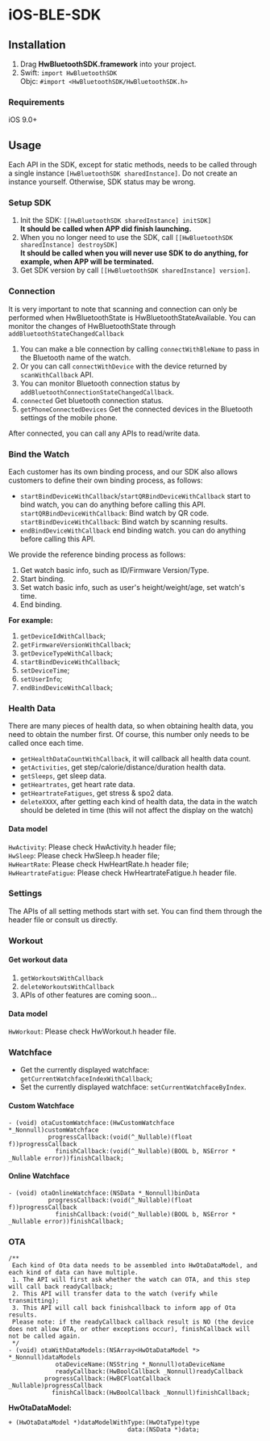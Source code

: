 # iOS-BLE-SDK

## Installation
1. Drag **HwBluetoothSDK.framework** into your project.
2. Swift: ```import HwBluetoothSDK```<br>
   Objc: ``` #import <HwBluetoothSDK/HwBluetoothSDK.h> ```

### Requirements
iOS 9.0+

## Usage
Each API in the SDK, except for static methods, needs to be called through a single instance ``` [HwBluetoothSDK sharedInstance] ```. Do not create an instance yourself. Otherwise, SDK status may be wrong.
### Setup SDK
1. Init the SDK: ``` [[HwBluetoothSDK sharedInstance] initSDK] ```<br>
**It should be called when APP did finish launching.**
2. When you no longer need to use the SDK, call ```[[HwBluetoothSDK sharedInstance] destroySDK] ```<br>
**It should be called when you will never use SDK to do anything, for example, when APP will be terminated.**
3. Get SDK version by call ```[[HwBluetoothSDK sharedInstance] version]```.

### Connection

It is very important to note that scanning and connection can only be performed when HwBluetoothState is HwBluetoothStateAvailable.
You can monitor the changes of HwBluetoothState through ```addBluetoothStateChangedCallback```

1. You can make a ble connection by calling ```connectWithBleName``` to pass in the Bluetooth name of the watch.
2. Or you can call ```connectWithDevice``` with the device returned by ```scanWithCallback``` API.
3. You can monitor Bluetooth connection status by ```addBluetoothConnectionStateChangedCallback```.
4. ```connected``` Get bluetooth connection status.
5. ```getPhoneConnectedDevices``` Get the connected devices in the Bluetooth settings of the mobile phone.

After connected, you can call any APIs to read/write data.

### Bind the Watch
Each customer has its own binding process, and our SDK also allows customers to define their own binding process, as follows:
* ```startBindDeviceWithCallback```/```startQRBindDeviceWithCallback``` start to bind watch, you can do anything before calling this API.
```startQRBindDeviceWithCallback```: Bind watch by QR code.<br>
```startBindDeviceWithCallback```: Bind watch by scanning results.
* ```endBindDeviceWithCallback``` end binding watch. you can do anything before calling this API.

We provide the reference binding process as follows:
1. Get watch basic info, such as ID/Firmware Version/Type.
2. Start binding.
3. Set watch basic info, such as user's height/weight/age, set watch's time.
4. End binding.

**For example:**
1. ```getDeviceIdWithCallback```;
2. ```getFirmwareVersionWithCallback```;
3. ```getDeviceTypeWithCallback```;
4. ```startBindDeviceWithCallback```;
5. ```setDeviceTime```;
6. ```setUserInfo```;
7. ```endBindDeviceWithCallback```;

### Health Data
There are many pieces of health data, so when obtaining health data, you need to obtain the number first. Of course, this number only needs to be called once each time.

* ```getHealthDataCountWithCallback```, it will callback all health data count.
* ```getActivities```, get step/calorie/distance/duration health data.
* ```getSleeps```, get sleep data.
* ```getHeartrates```, get heart rate data.
* ```getHeartrateFatigues```, get stress & spo2 data.
* ```deleteXXXX```, after getting each kind of health data, the data in the watch should be deleted in time (this will not affect the display on the watch)

#### Data model
```HwActivity```: Please check HwActivity.h header file;<br>
```HwSleep```: Please check HwSleep.h header file;<br>
```HwHeartRate```: Please check HwHeartRate.h header file;<br>
```HwHeartrateFatigue```: Please check HwHeartrateFatigue.h header file.<br>

### Settings
The APIs of all setting methods start with set. You can find them through the header file or consult us directly.

### Workout
#### Get workout data
1. ```getWorkoutsWithCallback```
2. ```deleteWorkoutsWithCallback```
3. APIs of other features are coming soon...

#### Data model
```HwWorkout```: Please check HwWorkout.h header file.

### Watchface
* Get the currently displayed watchface: ``` getCurrentWatchfaceIndexWithCallback ```;
* Set the currently displayed watchface: ``` setCurrentWatchfaceByIndex ```.

#### Custom Watchface
```
- (void) otaCustomWatchface:(HwCustomWatchface *_Nonnull)customWatchface
           progressCallback:(void(^_Nullable)(float f))progressCallback
             finishCallback:(void(^_Nullable)(BOOL b, NSError * _Nullable error))finishCallback;
```

#### Online Watchface
```
- (void) otaOnlineWatchface:(NSData *_Nonnull)binData
           progressCallback:(void(^_Nullable)(float f))progressCallback
             finishCallback:(void(^_Nullable)(BOOL b, NSError * _Nullable error))finishCallback;
```

### OTA
```
/**
 Each kind of Ota data needs to be assembled into HwOtaDataModel, and each kind of data can have multiple.
 1. The API will first ask whether the watch can OTA, and this step will call back readyCallback;
 2. This API will transfer data to the watch (verify while transmitting);
 3. This API will call back finishcallback to inform app of Ota results.
 Please note: if the readyCallback callback result is NO (the device does not allow OTA, or other exceptions occur), finishCallback will not be called again.
 */
- (void) otaWithDataModels:(NSArray<HwOtaDataModel *> *_Nonnull)dataModels
             otaDeviceName:(NSString *_Nonnull)otaDeviceName
             readyCallback:(HwBoolCallback _Nonnull)readyCallback
          progressCallback:(HwBCFloatCallback _Nullable)progressCallback
            finishCallback:(HwBoolCallback _Nonnull)finishCallback;
```
**HwOtaDataModel:**
```
+ (HwOtaDataModel *)dataModelWithType:(HwOtaType)type
                                 data:(NSData *)data;
```

